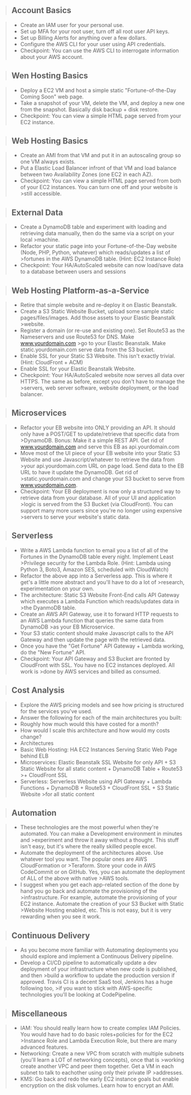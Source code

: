 >## <b>Account Basics</b>

>* Create an IAM user for your personal use. 
>* Set up MFA for your root user, turn off all root user API keys.
>* Set up Billing Alerts for anything over a few dollars.
>* Configure the AWS CLI for your user using API credentials.
>* Checkpoint: You can use the AWS CLI to interrogate information about your AWS account.

>## <b>Wen Hosting Basics</b>

>* Deploy a EC2 VM and host a simple static "Fortune-of-the-Day Coming Soon" web page.
>* Take a snapshot of your VM, delete the VM, and deploy a new one from the snapshot. Basically disk backup + disk restore.
>* Checkpoint: You can view a simple HTML page served from your EC2 instance.

>## <b>Web Hosting Basics</b>

>* Create an AMI from that VM and put it in an autoscaling group so one VM always exists.
>* Put a Elastic Load Balancer infront of that VM and load balance between two Availability Zones (one EC2 in each AZ).
>* Checkpoint: You can view a simple HTML page served from both of your EC2 instances. You can turn one off and your website is >still accessible.

>## <b>External Data</b>

>* Create a DynamoDB table and experiment with loading and retrieving data manually, then do the same via a script on your local >machine.
>* Refactor your static page into your Fortune-of-the-Day website (Node, PHP, Python, whatever) which reads/updates a list of >fortunes in the AWS DynamoDB table. (Hint: EC2 Instance Role)
>* Checkpoint: Your HA/AutoScaled website can now load/save data to a database between users and sessions

>## <b>Web Hosting Platform-as-a-Service</b>

>* Retire that simple website and re-deploy it on Elastic Beanstalk.
>* Create a S3 Static Website Bucket, upload some sample static pages/files/images. Add those assets to your Elastic Beanstalk >website.
>* Register a domain (or re-use and existing one). Set Route53 as the Nameservers and use Route53 for DNS. Make www.yourdomain.com >go to your Elastic Beanstalk. Make static.yourdomain.com serve data from the S3 bucket.
>* Enable SSL for your Static S3 Website. This isn't exactly trivial. (Hint: CloudFront + ACM)
>* Enable SSL for your Elastic Beanstalk Website.
>* Checkpoint: Your HA/AutoScaled website now serves all data over HTTPS. The same as before, except you don't have to manage the >servers, web server software, website deployment, or the load balancer.

>## <b>Microservices</b>

>* Refactor your EB website into ONLY providing an API. It should only have a POST/GET to update/retrieve that specific data from >DynamoDB. Bonus: Make it a simple REST API. Get rid of www.yourdomain.com and serve this EB as api.yourdomain.com
>* Move most of the UI piece of your EB website into your Static S3 Website and use Javascript/whatever to retrieve the data from >your api.yourdomain.com URL on page load. Send data to the EB URL to have it update the DynamoDB. Get rid of >static.yourdomain.com and change your S3 bucket to serve from www.yourdomain.com.
>* Checkpoint: Your EB deployment is now only a structured way to retrieve data from your database. All of your UI and application >logic is served from the S3 Bucket (via CloudFront). You can support many more users since you're no longer using expensive >servers to serve your website's static data.

>## <b>Serverless</b>

>* Write a AWS Lambda function to email you a list of all of the Fortunes in the DynamoDB table every night. Implement Least >Privilege security for the Lambda Role. (Hint: Lambda using Python 3, Boto3, Amazon SES, scheduled with CloudWatch)
>* Refactor the above app into a Serverless app. This is where it get's a little more abstract and you'll have to do a lot of >research, experimentation on your own.
>  * The architecture: Static S3 Website Front-End calls API Gateway which executes a Lambda Function which reads/updates data in >the DyanmoDB table.
>* Create an AWS API Gateway, use it to forward HTTP requests to an AWS Lambda function that queries the same data from DynamoDB >as your EB Microservice.
>* Your S3 static content should make Javascript calls to the API Gateway and then update the page with the retrieved data.
>* Once you have the "Get Fortune" API Gateway + Lambda working, do the "New Fortune" API.
>* Checkpoint: Your API Gateway and S3 Bucket are fronted by CloudFront with SSL. You have no EC2 instances deployed. All work is >done by AWS services and billed as consumed.

>## <b>Cost Analysis</b>

>* Explore the AWS pricing models and see how pricing is structured for the services you've used.
>* Answer the following for each of the main architectures you built:
>* Roughly how much would this have costed for a month?
>* How would I scale this architecture and how would my costs change?
>* Architectures
>* Basic Web Hosting: HA EC2 Instances Serving Static Web Page behind ELB
>* Microservices: Elastic Beanstalk SSL Website for only API + S3 Static Website for all static content + DynamoDB Table + Route53 >+ CloudFront SSL
>* Serverless: Serverless Website using API Gateway + Lambda Functions + DynamoDB + Route53 + CloudFront SSL + S3 Static Website >for all static content

>## <b>Automation</b>

>* These technologies are the most powerful when they're automated. You can make a Development environment in minutes and >experiment and throw it away without a thought. This stuff isn't easy, but it's where the really skilled people excel.
>* Automate the deployment of the architectures above. Use whatever tool you want. The popular ones are AWS CloudFormation or >Teraform. Store your code in AWS CodeCommit or on GitHub. Yes, you can automate the deployment of ALL of the above with native >AWS tools.
>* I suggest when you get each app-related section of the done by hand you go back and automate the provisioning of the >infrastructure. For example, automate the provisioning of your EC2 instance. Automate the creation of your S3 Bucket with Static >Website Hosting enabled, etc. This is not easy, but it is very rewarding when you see it work.

>## <b>Continuous Delivery</b>

>* As you become more familiar with Automating deployments you should explore and implement a Continuous Delivery pipeline.
>* Develop a CI/CD pipeline to automatically update a dev deployment of your infrastructure when new code is published, and then >build a workflow to update the production version if approved. Travis CI is a decent SaaS tool, Jenkins has a huge following too, >if you want to stick with AWS-specific technologies you'll be looking at CodePipeline.

>## <b>Miscellaneous</b>

>* IAM: You should really learn how to create complex IAM Policies. You would have had to do basic roles+policies for for the EC2 >Instance Role and Lambda Execution Role, but there are many advanced features.
>* Networking: Create a new VPC from scratch with multiple subnets (you'll learn a LOT of networking concepts), once that is >working create another VPC and peer them together. Get a VM in each subnet to talk to eachother using only their private IP >addresses.
>* KMS: Go back and redo the early EC2 instance goals but enable encryption on the disk volumes. Learn how to encrypt an AMI.


